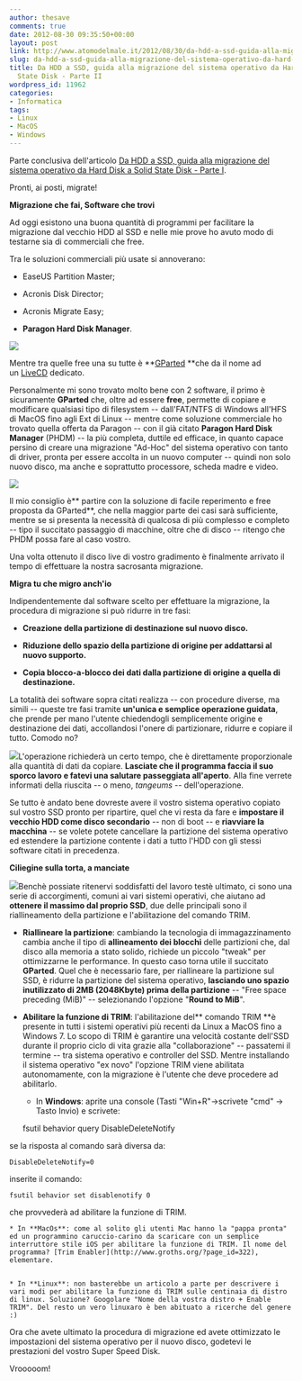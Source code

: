 ```yaml
---
author: thesave
comments: true
date: 2012-08-30 09:35:50+00:00
layout: post
link: http://www.atomodelmale.it/2012/08/30/da-hdd-a-ssd-guida-alla-migrazione-del-sistema-operativo-da-hard-disk-a-solid-state-disk-parte-ii/
slug: da-hdd-a-ssd-guida-alla-migrazione-del-sistema-operativo-da-hard-disk-a-solid-state-disk-parte-ii
title: Da HDD a SSD, guida alla migrazione del sistema operativo da Hard Disk a Solid
  State Disk - Parte II
wordpress_id: 11962
categories:
- Informatica
tags:
- Linux
- MacOS
- Windows
---
```


Parte conclusiva dell'articolo [Da HDD a SSD, guida alla migrazione del sistema operativo da Hard Disk a Solid State Disk - Parte I](http://wp.me/pl33w-36U).

Pronti, ai posti, migrate!

**Migrazione che fai, Software che trovi**

Ad oggi esistono una buona quantità di programmi per facilitare la migrazione dal vecchio HDD al SSD e nelle mie prove ho avuto modo di testarne sia di commerciali che free.

Tra le soluzioni commerciali più usate si annoverano:



	
  * EaseUS Partition Master;

	
  * Acronis Disk Director;

	
  * Acronis Migrate Easy;

	
  * **Paragon Hard Disk Manager**.


![](http://www.atomodelmale.it/wp-content/uploads/2012/08/gparted-300x300.png)

Mentre tra quelle free una su tutte è **[GParted](http://gparted.sourceforge.net/livecd.php) **che da il nome ad un [LiveCD](http://it.wikipedia.org/wiki/Live_CD) dedicato.

Personalmente mi sono trovato molto bene con 2 software, il primo è sicuramente **GParted** che, oltre ad essere **free**, permette di copiare e modificare qualsiasi tipo di filesystem -- dall'FAT/NTFS di Windows all'HFS di MacOS fino agli Ext di Linux -- mentre come soluzione commerciale ho trovato quella offerta da Paragon -- con il già citato **Paragon Hard Disk Manager** (PHDM) -- la più completa, duttile ed efficace, in quanto capace persino di creare una migrazione "Ad-Hoc" del sistema operativo con tanto di driver, pronta per essere accolta in un nuovo computer -- quindi non solo nuovo disco, ma anche e soprattutto processore, scheda madre e video.

![](http://www.atomodelmale.it/wp-content/uploads/2012/08/Paragon-Hard-Disk-Manager-212x300.jpg)

Il mio consiglio è** partire con la soluzione di facile reperimento e free proposta da GParted**, che nella maggior parte dei casi sarà sufficiente, mentre se si presenta la necessità di qualcosa di più complesso e completo -- tipo il succitato passaggio di macchine, oltre che di disco -- ritengo che PHDM possa fare al caso vostro.

Una volta ottenuto il disco live di vostro gradimento è finalmente arrivato il tempo di effettuare la nostra sacrosanta migrazione.

**Migra tu che migro anch'io**

Indipendentemente dal software scelto per effettuare la migrazione, la procedura di migrazione si può ridurre in tre fasi:



	
  * **Creazione della partizione di destinazione sul nuovo disco.**

	
  * **Riduzione dello spazio della partizione di origine per addattarsi al nuovo supporto.**

	
  * **Copia blocco-a-blocco dei dati dalla partizione di origine a quella di destinazione.**


La totalità dei software sopra citati realizza -- con procedure diverse, ma simili -- queste tre fasi tramite **un'unica e semplice operazione guidata**, che prende per mano l'utente chiedendogli semplicemente origine e destinazione dei dati, accollandosi l'onere di partizionare, ridurre e copiare il tutto. Comodo no?

![](http://www.atomodelmale.it/wp-content/uploads/2012/08/HDD-to-SSD-300x128.jpg)L'operazione richiederà un certo tempo, che è direttamente proporzionale alla quantità di dati da copiare. **Lasciate che il programma faccia il suo sporco lavoro e fatevi una salutare passeggiata all'aperto**. Alla fine verrete informati della riuscita -- o meno, _tangeums_ -- dell'operazione.

Se tutto è andato bene dovreste avere il vostro sistema operativo copiato sul vostro SSD pronto per ripartire, quel che vi resta da fare e **impostare il vecchio HDD come disco secondario** -- non di boot -- e **riavviare la macchina** -- se volete potete cancellare la partizione del sistema operativo ed estendere la partizione contente i dati a tutto l'HDD con gli stessi software citati in precedenza.

**Ciliegine sulla torta, a manciate**

![](http://www.atomodelmale.it/wp-content/uploads/2012/08/gpartedalignment-300x203.jpg)Benchè possiate ritenervi soddisfatti del lavoro testè ultimato, ci sono una serie di accorgimenti, comuni ai vari sistemi operativi, che aiutano ad **ottenere il massimo dal proprio SSD**, due delle principali sono il riallineamento della partizione e l'abilitazione del comando TRIM.



	
  * **Riallineare la partizione**: cambiando la tecnologia di immagazzinamento cambia anche il tipo di **allineamento dei blocchi** delle partizioni che, dal disco alla memoria a stato solido, richiede un piccolo "tweak" per ottimizzarne le performance. In questo caso torna utile il succitato **GParted**. Quel che è necessario fare, per riallineare la partizione sul SSD, è ridurre la partizione del sistema operativo, **lasciando uno spazio inutilizzato di 2MB (2048Kbyte) prima della partizione** -- "Free space preceding (MiB)" -- selezionando l'opzione "**Round to MiB**".

	
  * **Abilitare la funzione di TRIM**: l'abilitazione del** comando TRIM **è presente in tutti i sistemi operativi più recenti da Linux a MacOS fino a Windows 7. Lo scopo di TRIM è garantire una velocità costante dell'SSD durante il proprio ciclo di vita grazie alla "collaborazione" -- passatemi il termine -- tra sistema operativo e controller del SSD. Mentre installando il sistema operativo "ex novo" l'opzione TRIM viene abilitata autonomamente, con la migrazione è l'utente che deve procedere ad abilitarlo.

	
    * In **Windows**: aprite una console (Tasti "Win+R"->scrivete "cmd" -> Tasto Invio) e scrivete:

    
    fsutil behavior query DisableDeleteNotify


se la risposta al comando sarà diversa da:

    
    DisableDeleteNotify=0


inserite il comando:

    
    fsutil behavior set disablenotify 0


che provvederà ad abilitare la funzione di TRIM.

	
    * In **MacOs**: come al solito gli utenti Mac hanno la "pappa pronta" ed un programmino caruccio-carino da scaricare con un semplice interruttore stile iOS per abilitare la funzione di TRIM. Il nome del programma? [Trim Enabler](http://www.groths.org/?page_id=322), elementare.

	
    * In **Linux**: non basterebbe un articolo a parte per descrivere i vari modi per abilitare la funzione di TRIM sulle centinaia di distro di linux. Soluzione? Googolare "Nome della vostra distro + Enable TRIM". Del resto un vero linuxaro è ben abituato a ricerche del genere :)





Ora che avete ultimato la procedura di migrazione ed avete ottimizzato le impostazioni del sistema operativo per il nuovo disco, godetevi le prestazioni del vostro Super Speed Disk.

Vrooooom!
